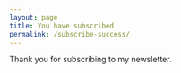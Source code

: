 ```yaml
---
layout: page
title: You have subscribed
permalink: /subscribe-success/
---
```


Thank you for subscribing to my newsletter.